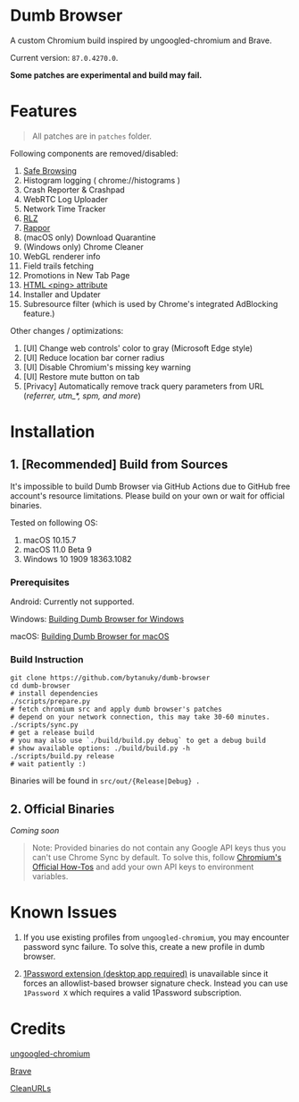 # Dumb Browser
A custom Chromium build inspired by ungoogled-chromium and Brave.

Current version: `87.0.4270.0`.

**Some patches are experimental and build may fail.**

# Features

> All patches are in `patches` folder.

Following components are removed/disabled:
1. [Safe Browsing](https://safebrowsing.google.com)
2. Histogram logging ( chrome://histograms )
3. Crash Reporter & Crashpad
4. WebRTC Log Uploader
5. Network Time Tracker
6. [RLZ](https://blog.chromium.org/2010/06/in-open-for-rlz.html)
7. [Rappor](https://github.com/google/rappor)
8. (macOS only) Download Quarantine
10. (Windows only) Chrome Cleaner
11. WebGL renderer info
12. Field trails fetching
13. Promotions in New Tab Page
14. [HTML \<ping\> attribute](https://www.w3schools.com/tags/att_a_ping.asp)
16. Installer and Updater
17. Subresource filter (which is used by Chrome's integrated AdBlocking feature.)

Other changes / optimizations:
1. [UI] Change web controls' color to gray (Microsoft Edge style)
2. [UI] Reduce location bar corner radius
3. [UI] Disable Chromium's missing key warning
4. [UI] Restore mute button on tab
5. [Privacy] Automatically remove track query parameters from URL (*referrer, utm_\*, spm, and more*)

# Installation

## 1. [Recommended] Build from Sources

It's impossible to build Dumb Browser via GitHub Actions due to GitHub free account's resource limitations.
Please build on your own or wait for official binaries.

Tested on following OS:
1. macOS 10.15.7
2. macOS 11.0 Beta 9
3. Windows 10 1909 18363.1082

### Prerequisites

Android: Currently not supported.

Windows: [Building Dumb Browser for Windows](docs/windows.md)

macOS: [Building Dumb Browser for macOS](docs/windows.md)

### Build Instruction

```shell
git clone https://github.com/bytanuky/dumb-browser
cd dumb-browser
# install dependencies
./scripts/prepare.py
# fetch chromium src and apply dumb browser's patches
# depend on your network connection, this may take 30-60 minutes.
./scripts/sync.py
# get a release build
# you may also use `./build/build.py debug` to get a debug build
# show available options: ./build/build.py -h
./scripts/build.py release
# wait patiently :)
```

Binaries will be found in `src/out/{Release|Debug} .`

## 2. Official Binaries
*Coming soon*

> Note: Provided binaries do not contain any Google API keys thus you can't use Chrome Sync by default.
> To solve this, follow [Chromium's Official How-Tos](https://www.chromium.org/developers/how-tos/api-keys)
> and add your own API keys to environment variables.

# Known Issues

1. If you use existing profiles from `ungoogled-chromium`, you may encounter password sync failure. To solve this, create a new profile in dumb browser.

2. [1Password extension (desktop app required)](https://chrome.google.com/webstore/detail/1password-extension-deskt/aomjjhallfgjeglblehebfpbcfeobpgk) is unavailable since it forces an allowlist-based browser signature check. Instead you can use `1Password X` which requires a valid 1Password subscription.

# Credits

[ungoogled-chromium](https://github.com/Eloston/ungoogled-chromium)

[Brave](https://github.com/brave/brave-browser)

[CleanURLs](https://github.com/GlowPuff/CleanURLs)
